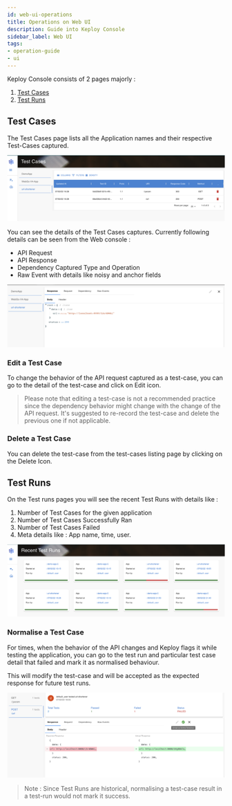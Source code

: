 ```yaml
---
id: web-ui-operations
title: Operations on Web UI
description: Guide into Keploy Console
sidebar_label: Web UI
tags:
- operation-guide
- ui
---
```


Keploy Console consists of 2 pages majorly : 
1. [Test Cases](/docs/operation/web-ui-operations/#test-cases)
2. [Test Runs](/docs/operation/web-ui-operations/#test-runs)

## Test Cases 
The Test Cases page lists all the Application names and their respective Test-Cases captured. 

![test case page](../../static/img/test-case-page.png)

You can see the details of the Test Cases captures. Currently following details can be seen from the Web console :
- API Request 
- API Response 
- Dependency Captured Type and Operation
- Raw Event with details like noisy and anchor fields

![test case detail](../../static/img/test-case-detail.png)

### Edit a Test Case
To change the behavior of the API request captured as a test-case, you can go to the detail of the test-case and click on Edit icon.

> Please note that editing a test-case is not a recommended practice since the dependency behavior might change with the change
of the API request. It's suggested to re-record the test-case and delete the previous one if not applicable.

### Delete a Test Case
You can delete the test-case from the test-cases listing page by clicking on the Delete Icon. 

## Test Runs
On the Test runs pages you will see the recent Test Runs with details like : 
1. Number of Test Cases for the given application
2. Number of Test Cases Successfully Ran
3. Number of Test Cases Failed
4. Meta details like : App name, time, user.

![test run page](../../static/img/test-run-page.png)


### Normalise a Test Case
For times, when the behavior of the API changes and Keploy flags it while testing the application, you can 
go to the test run and particular test case detail that failed and mark it as normalised behaviour.

This will modify the test-case and will be accepted as the expected response for future test runs.

![normalise](../../static/img/normalise-test-case.png)


> Note : Since Test Runs are historical, normalising a test-case result in a test-run would not mark it success.
